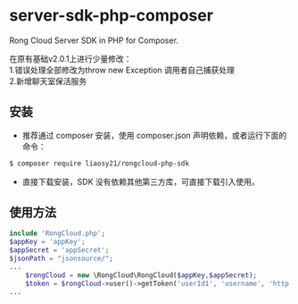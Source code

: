 # server-sdk-php-composer
Rong Cloud Server SDK in PHP for Composer. 

在原有基础v2.0.1上进行少量修改：  
1.错误处理全部修改为throw new Exception 调用者自己捕获处理  
2.新增聊天室保活服务  

## 安装

* 推荐通过 composer 安装，使用 composer.json 声明依赖，或者运行下面的命令：

```bash
$ composer require liaosy21/rongcloud-php-sdk
```

* 直接下载安装，SDK 没有依赖其他第三方库，可直接下载引入使用。

## 使用方法
```php
include 'RongCloud.php';
$appKey = 'appKey';
$appSecret = 'appSecret';
$jsonPath = "jsonsource/";
...
    $rongCloud = new \RongCloud\RongCloud($appKey,$appSecret);
    $token = $rongCloud->user()->getToken('userId1', 'username', 'http://www.rongcloud.cn/images/logo.png');;
...
```